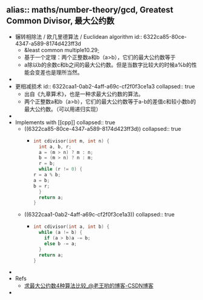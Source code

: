 alias:: maths/number-theory/gcd, Greatest Common Divisor, 最大公约数
-
- 辗转相除法 / 欧几里德算法 / Euclidean algorithm
  id:: 6322ca85-80ce-4347-a589-8174d423ff3d
  - &least common multiple10.29[·](https://blog.csdn.net/qq_42504734/article/details/88369780)
  - 基于一个定理：两个正整数a和b（a>b），它们的最大公约数等于
  - a除以b的余数c和b之间的最大公约数。但是当数字比较大的时候a%b的性能会变差也是理所当然。
-
- 更相减损术
  id:: 6322caa1-0ab2-4aff-a69c-cf2f0f3ce1a3
  collapsed:: true
  - 出自《九章算术》，也是一种求最大公约数的算法。
  - 两个正整数a和b（a>b），它们的最大公约数等于a-b的差值c和较小数b的最大公约数。（可以用递归实现）
-
- Implements with [[cpp]]
  collapsed:: true
  - ((6322ca85-80ce-4347-a589-8174d423ff3d))
    collapsed:: true
    - ```c++
      int cdivisor(int m, int n) {
        int a, b, r;
        a = (m > n) ? m : n;
        b = (m > n) ? n : m;
        r = b;
        while (r != 0) {
      r = a % b;
      a = b;
      b = r;
        }
        return a;
      }
      ```
  - ((6322caa1-0ab2-4aff-a69c-cf2f0f3ce1a3))
    collapsed:: true
    - ```c++
      int cdivisor(int a, int b) {
        while (a != b) {
          if (a > b)a -= b;
          else b -= a;
        }
        return a;
      }
      ```
-
- Refs
  - [求最大公约数4种算法比较_@老王哟的博客-CSDN博客](https://blog.csdn.net/qq_42504734/article/details/88369780)
-